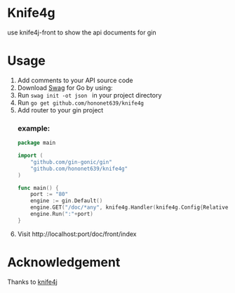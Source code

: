 # Knife4g
use knife4j-front to show the api documents for gin

# Usage
1. Add comments to your API source code
2. Download [Swag](https://github.com/swaggo/swag) for Go by using:
3. Run `swag init -ot json ` in your project directory
4. Run `go get github.com/hononet639/knife4g`
5. Add router to your gin project
    ### example:
    ```go
    package main
    
    import (
        "github.com/gin-gonic/gin"
        "github.com/hononet639/knife4g"
    )
    
    func main() {
        port := "80"
        engine := gin.Default()
        engine.GET("/doc/*any", knife4g.Handler(knife4g.Config{RelativePath: "/doc", Port: port}))
        engine.Run(":"+port)
    }
    ```
6. Visit http://localhost:port/doc/front/index

# Acknowledgement
Thanks to [knife4j](https://github.com/xiaoymin/swagger-bootstrap-ui)